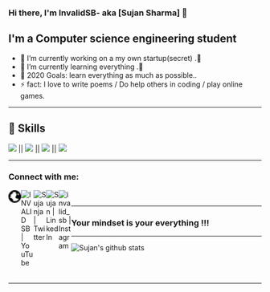 ### Hi there, I'm InvalidSB- aka [Sujan Sharma] 👋

## I'm a Computer science engineering student
- 🔭 I’m currently working on a my own startup(secret) .🤫
- 🌱 I’m currently learning everything .🤣
- 🥅 2020 Goals: learn everything as much as possible..
- ⚡ fact: I love to write poems / Do help others in coding / play online games.
---

## 🚀 Skills
<img src="https://img.shields.io/badge/javascript-%23F7DF1E.svg?&style=flat-square&logo=javascript&logoColor=red" /> || <img src="https://img.shields.io/badge/python-%233776AB.svg?&style=flat-square&logo=python&logoColor=cyan" /> || <img src="https://img.shields.io/badge/html-%23239120.svg?&style=flat-square&logo=html5&logoColor=black" /> || <img src="https://img.shields.io/badge/css-%23239120.svg?&style=flat-square&logo=css3&logoColor=white" /> 
<br/>

---

### Connect with me:

[<img align="left" alt="invalidsb.me" width="25px" src="https://raw.githubusercontent.com/iconic/open-iconic/master/svg/globe.svg" />][website]
[<img align="left" alt="INVALID SB | YouTube" width="25px" src="https://cdn.jsdelivr.net/npm/simple-icons@v3/icons/youtube.svg" />][youtube]
[<img align="left" alt="Sujanja | Twitter" width="25px" src="https://cdn.jsdelivr.net/npm/simple-icons@v3/icons/twitter.svg" />][twitter]
[<img align="left" alt="Sujan | LinkedIn" width="25px" src="https://cdn.jsdelivr.net/npm/simple-icons@v3/icons/linkedin.svg" />][linkedin]
[<img align="left" alt="invalid_sb | Instagram" width="25px" src="https://cdn.jsdelivr.net/npm/simple-icons@v3/icons/instagram.svg" />][instagram]

<br />

---

 ### Your mindset is your everything !!!


---
![Sujan's github stats](https://github-readme-stats.vercel.app/api?username=InvalidSB&show_icons=true&theme=merko)


<br />

<br/>

[website]: https://invalidsb.me
[twitter]: https://twitter.com/sujanja
[youtube]: https://www.youtube.com/channel/UCum03XSvfDV5l1geGgDjycA?view_as=subscriber
[instagram]: https://www.instagram.com/invalid_sb
[linkedin]: https://www.linkedin.com/in/sujan-sharma-1696641b1/

---
